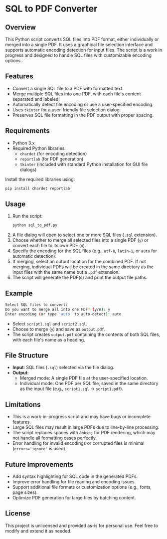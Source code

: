 # SQL to PDF Converter

## Overview
This Python script converts SQL files into PDF format, either individually or merged into a single PDF. It uses a graphical file selection interface and supports automatic encoding detection for input files. The script is a work in progress and designed to handle SQL files with customizable encoding options.

## Features
- Convert a single SQL file to a PDF with formatted text.
- Merge multiple SQL files into one PDF, with each file's content separated and labeled.
- Automatically detect file encoding or use a user-specified encoding.
- Uses `tkinter` for a user-friendly file selection dialog.
- Preserves SQL file formatting in the PDF output with proper spacing.

## Requirements
- Python 3.x
- Required Python libraries:
  - `chardet` (for encoding detection)
  - `reportlab` (for PDF generation)
  - `tkinter` (included with standard Python installation for GUI file dialogs)

Install the required libraries using:
```bash
pip install chardet reportlab
```

## Usage
1. Run the script:
   ```bash
   python sql_to_pdf.py
   ```
2. A file dialog will open to select one or more SQL files (`.sql` extension).
3. Choose whether to merge all selected files into a single PDF (`y`) or convert each file to its own PDF (`n`).
4. Specify the encoding for the SQL files (e.g., `utf-8`, `latin-1`, or `auto` for automatic detection).
5. If merging, select an output location for the combined PDF. If not merging, individual PDFs will be created in the same directory as the input files with the same name but a `.pdf` extension.
6. The script will generate the PDF(s) and print the output file paths.

## Example
```bash
Select SQL files to convert:
Do you want to merge all into one PDF? (y/n): y
Enter encoding (or type 'auto' to auto-detect): auto
```
- Select `script1.sql` and `script2.sql`.
- Choose to merge (`y`) and save as `output.pdf`.
- The script creates `output.pdf` containing the contents of both SQL files, with each file's name as a heading.

## File Structure
- **Input**: SQL files (`.sql`) selected via the file dialog.
- **Output**:
  - Merged mode: A single PDF file at the user-specified location.
  - Individual mode: One PDF per SQL file, saved in the same directory as the input file (e.g., `script1.sql` → `script1.pdf`).

## Limitations
- This is a work-in-progress script and may have bugs or incomplete features.
- Large SQL files may result in large PDFs due to line-by-line processing.
- The script replaces spaces with `&nbsp;` for PDF rendering, which may not handle all formatting cases perfectly.
- Error handling for invalid encodings or corrupted files is minimal (`errors='ignore'` is used).

## Future Improvements
- Add syntax highlighting for SQL code in the generated PDFs.
- Improve error handling for file reading and encoding issues.
- Support additional file formats or customization options (e.g., fonts, page sizes).
- Optimize PDF generation for large files by batching content.

## License
This project is unlicensed and provided as-is for personal use. Feel free to modify and extend it as needed.